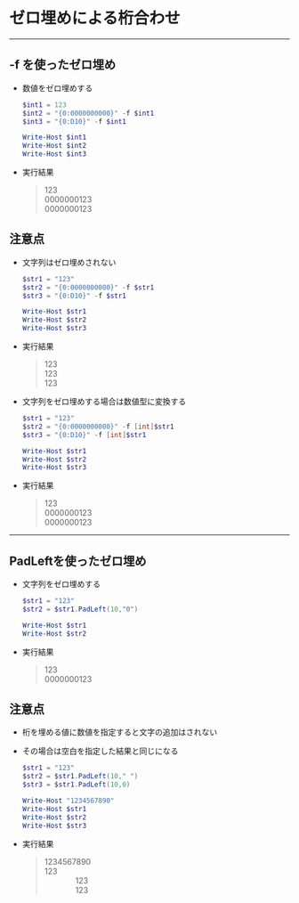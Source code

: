 # ゼロ埋めによる桁合わせ

***

## __-f__ を使ったゼロ埋め

* 数値をゼロ埋めする

  ```PowerShell
  $int1 = 123
  $int2 = "{0:0000000000}" -f $int1
  $int3 = "{0:D10}" -f $int1

  Write-Host $int1
  Write-Host $int2
  Write-Host $int3
  ```

* 実行結果

  > 123  
  0000000123  
  0000000123

## 注意点

* 文字列はゼロ埋めされない

  ```PowerShell
  $str1 = "123"
  $str2 = "{0:0000000000}" -f $str1
  $str3 = "{0:D10}" -f $str1

  Write-Host $str1
  Write-Host $str2
  Write-Host $str3
  ```

* 実行結果

  > 123  
  123  
  123

* 文字列をゼロ埋めする場合は数値型に変換する

  ```PowerShell
  $str1 = "123"
  $str2 = "{0:0000000000}" -f [int]$str1
  $str3 = "{0:D10}" -f [int]$str1

  Write-Host $str1
  Write-Host $str2
  Write-Host $str3
  ```

* 実行結果

  > 123  
  0000000123  
  0000000123

***

## PadLeftを使ったゼロ埋め

* 文字列をゼロ埋めする

  ```PowerShell
  $str1 = "123"
  $str2 = $str1.PadLeft(10,"0")

  Write-Host $str1
  Write-Host $str2
  ```

* 実行結果

  > 123  
  0000000123

## 注意点

* 桁を埋める値に数値を指定すると文字の追加はされない
* その場合は空白を指定した結果と同じになる

  ```PowerShell
  $str1 = "123"
  $str2 = $str1.PadLeft(10," ")
  $str3 = $str1.PadLeft(10,0)

  Write-Host "1234567890"
  Write-Host $str1
  Write-Host $str2
  Write-Host $str3
  ```

* 実行結果

  > 1234567890  
  123  
  &nbsp; &nbsp; &nbsp; &nbsp; &nbsp; &nbsp; &nbsp; 123  
  &nbsp; &nbsp; &nbsp; &nbsp; &nbsp; &nbsp; &nbsp; 123

